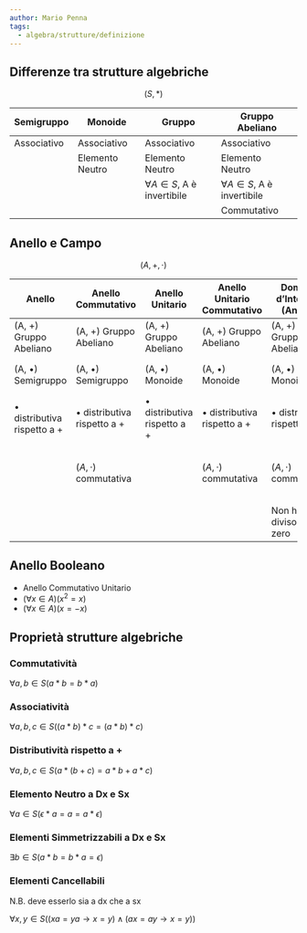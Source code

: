 ```yaml
---
author: Mario Penna
tags:
  - algebra/strutture/definizione
---
```

## Differenze tra strutture algebriche

$$
(S,*)
$$

| Semigruppo | Monoide | Gruppo | Gruppo Abeliano |
| --- | --- | --- | --- |
| Associativo | Associativo | Associativo | Associativo |
|  | Elemento Neutro | Elemento Neutro | Elemento Neutro |
|  |  | $\forall A \in S$, A è invertibile | $\forall A \in S$, A è invertibile |
|  |  |  | Commutativo |

## Anello e Campo

$$
(A, +, \cdot)
$$

| Anello | Anello Commutativo | Anello Unitario | Anello Unitario Commutativo | Dominio d’Integrità (Anello) | Campo |
| --- | --- | --- | --- | --- | --- |
| (A, +) Gruppo Abeliano | (A, +) Gruppo Abeliano | (A, +) Gruppo Abeliano | (A, +) Gruppo Abeliano | (A, +) Gruppo Abeliano | (A, +) Gruppo Abeliano |
| (A, •) Semigruppo | (A, •) Semigruppo | (A, •) Monoide | (A, •) Monoide | (A, •) Monoide | (A, •) Gruppo Abeliano |
| • distributiva rispetto a + | • distributiva rispetto a + | • distributiva rispetto a + | • distributiva rispetto a + | • distributiva rispetto a + | • distributiva rispetto a + |
|  | $(A,\cdot)$ commutativa |  | $(A,\cdot)$ commutativa | $(A,\cdot)$ commutativa | $(A, \cdot)$ è commutativa perché è un gruppo abeliano |
|  |  |  |  | Non ha divisori dello zero | Non ha divisori dello zero |

## Anello Booleano

- Anello Commutativo Unitario
- $(\forall x \in A)(x^2=x)$
- $(\forall x \in A)$$(x=-x)$

## Proprietà strutture algebriche

### Commutatività

$\forall a, b \in S (a*b = b*a)$

### Associatività

$\forall a, b, c \in S ((a*b) *c = (a*b)*c)$

### Distributività rispetto a +

$\forall a,b,c \in S (a*(b+c) = a*b+a*c)$

### Elemento Neutro a Dx e Sx

$\forall a \in S (\epsilon * a = a = a * \epsilon)$

### Elementi Simmetrizzabili a Dx e Sx

$\exists b \in S (a*b = b*a = \epsilon)$

### Elementi Cancellabili

N.B. deve esserlo sia a dx che a sx

$\forall x,y \in S ((xa = ya \rightarrow x=y) \land (ax = ay \rightarrow x=y))$